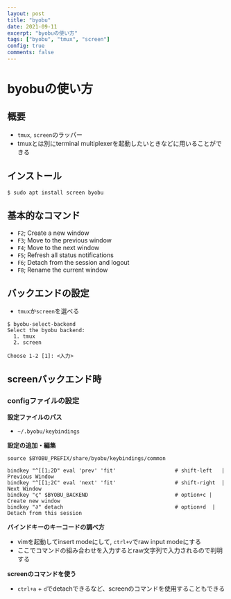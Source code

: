 ```yaml
---
layout: post
title: "byobu"
date: 2021-09-11
excerpt: "byobuの使い方"
tags: ["byobu", "tmux", "screen"]
config: true
comments: false
---
```


# byobuの使い方

## 概要
 - `tmux`, `screen`のラッパー
 - tmuxとは別にterminal multiplexerを起動したいときなどに用いることができる

## インストール

```console
$ sudo apt install screen byobu
```

## 基本的なコマンド

 - `F2`; Create a new window
 - `F3`; Move to the previous window
 - `F4`; Move to the next window
 - `F5`; Refresh all status notifications
 - `F6`; Detach from the session and logout
 - `F8`; Rename the current window


## バックエンドの設定
 - `tmux`か`screen`を選べる

```console
$ byobu-select-backend
Select the byobu backend:
  1. tmux
  2. screen

Choose 1-2 [1]: <入力>
```

## screenバックエンド時

### configファイルの設定

**設定ファイルのパス**  
 - `~/.byobu/keybindings`

**設定の追加・編集**  

```config
source $BYOBU_PREFIX/share/byobu/keybindings/common

bindkey "^[[1;2D" eval 'prev' 'fit'                   # shift-left   | Previous Window
bindkey "^[[1;2C" eval 'next' 'fit'                   # shift-right  | Next Window
bindkey "ç" $BYOBU_BACKEND                            # option+c | Create new window
bindkey "∂" detach                                    # option+d  | Detach from this session
```

**バインドキーのキーコードの調べ方**  
 - vimを起動してinsert modeにして, `ctrl+v`でraw input modeにする 
 - ここでコマンドの組み合わせを入力するとraw文字列で入力されるので判明する

**screenのコマンドを使う**  
 - `ctrl+a` + `d`でdetachできるなど、screenのコマンドを使用することもできる
